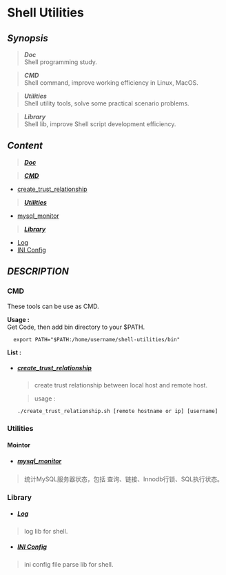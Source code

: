 
# Shell Utilities

## *Synopsis*
> ***Doc***  
Shell programming study.  

> ***CMD***  
Shell command, improve working efficiency in Linux, MacOS.  

> ***Utilities***  
Shell utility tools, solve some practical scenario problems.

> ***Library***  
Shell lib, improve Shell script development efficiency.

## *Content*
>***[Doc](blog/README.md)***

>***[CMD](#cmd)***
- [create_trust_relationship](#create_trust_relationship)  

>***[Utilities](#utilities)***   
- [mysql_monitor](#mysql_monitor)

>***[Library](#library)***  
- [Log](#Log)
- [INI Config](#ini-config)

## *DESCRIPTION*
### CMD
These tools can be use as CMD.  

**Usage :**  
Get Code, then add bin directory to your $PATH. 
```shell
  export PATH="$PATH:/home/username/shell-utilities/bin"
```

**List :**
- ##### [create_trust_relationship](cmd/create_trust_relationship.sh) 
  
  > create trust relationship between local host and remote host.

  > usage :
  ```shell
  ./create_trust_relationship.sh [remote hostname or ip] [username]
  ```
### Utilities
#### Mointor
- ##### [mysql_monitor](tools/sys_monitor/mysql_monitor/README.md) 
> 统计MySQL服务器状态，包括 查询、链接、Innodb行锁、SQL执行状态。

### Library
- ##### [Log](lib/log/README.md)
> log lib for shell.

- ##### [INI Config](lib/config/ini/README.md)
> ini config file parse lib for shell.


